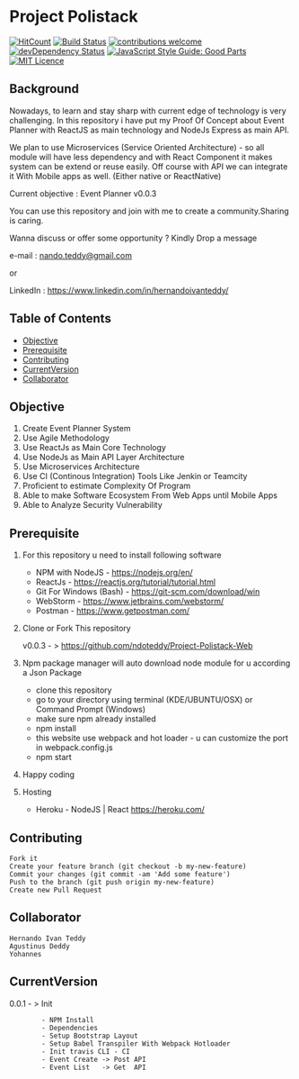 # Project Polistack


[![HitCount](http://hits.dwyl.io/ndoteddy/https://github.com/ndoteddy/Project-Polistack-API.git.svg)](http://hits.dwyl.io/ndoteddy/https://github.com/ndoteddy/Project-Polistack-API.git) [![Build Status](https://travis-ci.org/ndoteddy/Project-Polistack-API.svg?branch=master)](https://travis-ci.org/ndoteddy/Project-Polistack-API) [![contributions welcome](https://img.shields.io/badge/contributions-welcome-brightgreen.svg?style=flat)](https://github.com/ndoteddy/Project-Polistack-API/issues) [![devDependency Status](https://david-dm.org/ndoteddy/Project-Polistack-API.svg)](https://david-dm.org/ndoteddy/Project-Polistack-API) [![JavaScript Style Guide: Good Parts](https://img.shields.io/badge/code%20style-goodparts-brightgreen.svg?style=flat)](https://github.com/ndoteddy/Project-Polistack-API/goodparts "JavaScript The Good Parts") 
[![MIT Licence](https://badges.frapsoft.com/os/mit/mit.png?v=103)](https://opensource.org/licenses/mit-license.php)  

## Background
Nowadays, to learn and stay sharp with current edge of technology is very challenging.
In this repository i have put my Proof Of Concept about Event Planner
with ReactJS as main technology and NodeJs Express as main API. 

We plan to use Microservices (Service Oriented Architecture) - so all module 
will have less dependency and with React Component it makes system can be extend or reuse easily.
Off course with API we can integrate it With Mobile apps as well. (Either native or ReactNative) 

Current objective : Event Planner v0.0.3

You can use this repository and join with me to create a community.Sharing is caring.

Wanna discuss or offer some opportunity ? Kindly Drop a message 

e-mail : nando.teddy@gmail.com

or 

LinkedIn :  https://www.linkedin.com/in/hernandoivanteddy/



## Table of Contents
* [Objective](#objective)
* [Prerequisite](#prerequisite)
* [Contributing](#contributing)
* [CurrentVersion](#currentversion)
* [Collaborator](#collaborator)

## Objective

1. Create Event Planner System
2. Use Agile Methodology
3. Use ReactJs as Main Core Technology
4. Use NodeJs as Main API Layer Architecture
5. Use Microservices Architecture
6. Use CI (Continous Integration) Tools Like Jenkin or Teamcity
7. Proficient to estimate Complexity Of Program
8. Able to make Software Ecosystem From Web Apps until Mobile Apps
9. Able to Analyze Security Vulnerability
    

## Prerequisite

1.  For this repository u need to install following software 
    - NPM with NodeJS - https://nodejs.org/en/    
    - ReactJs - https://reactjs.org/tutorial/tutorial.html
    - Git For Windows (Bash) - https://git-scm.com/download/win
    - WebStorm - https://www.jetbrains.com/webstorm/    
    - Postman - https://www.getpostman.com/
    
2. Clone or Fork This repository


    v0.0.3 - > https://github.com/ndoteddy/Project-Polistack-Web
    

    
3.  Npm package manager will auto download node module for u according a Json Package
     - clone this repository
     - go to your directory using terminal (KDE/UBUNTU/OSX) or Command Prompt (Windows) 
     - make sure npm already installed
     - npm install
     - this website use webpack and hot loader - u can customize the port in webpack.config.js     
     - npm start
     
4. Happy coding

5. Hosting    
    - Heroku - NodeJS | React https://heroku.com/
    
## Contributing
    Fork it
    Create your feature branch (git checkout -b my-new-feature)
    Commit your changes (git commit -am 'Add some feature')
    Push to the branch (git push origin my-new-feature)
    Create new Pull Request

    
## Collaborator
    Hernando Ivan Teddy
    Agustinus Deddy
    Yohannes
    

## CurrentVersion

0.0.1 - > Init
            
            - NPM Install
            - Dependencies
            - Setup Bootstrap Layout
            - Setup Babel Transpiler With Webpack Hotloader
            - Init travis CLI - CI 
            - Event Create -> Post API 
            - Event List   -> Get  API
          


